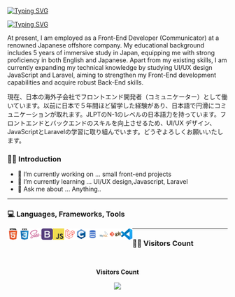 [![Typing SVG](https://readme-typing-svg.demolab.com?font=Noto+Sans+JP&weight=900&size=32&duration=2000&pause=1000&color=58A6FF&center=true&multiline=true&repeat=false&width=1140&height=100&lines=Hello%2C+I'm+Than+Htike+%F0%9F%91%8B;%E5%88%9D%E3%82%81%E3%81%BE%E3%81%97%E3%81%A6%E3%80%81%E3%83%86%E3%83%B3%E3%82%BF%E3%82%A4%E3%81%A8%E7%94%B3%E3%81%97%E3%81%BE%E3%81%99%E3%80%82%F0%9F%91%A8%E2%80%8D%F0%9F%92%BB)](https://git.io/typing-svg)

[![Typing SVG](https://readme-typing-svg.demolab.com?font=Noto+Sans+JP&weight=500&size=24&duration=4000&pause=1000&color=58A6FF&center=true&width=1140&height=40&lines=I+am+a+Communicator+(Front-end+Developer);%E3%82%B3%E3%83%9F%E3%83%A5%E3%83%8B%E3%82%B1%E3%83%BC%E3%82%BF%E3%83%BC%EF%BC%88%E3%83%95%E3%83%AD%E3%83%B3%E3%83%88%E3%82%A8%E3%83%B3%E3%83%89%E9%96%8B%E7%99%BA%E8%80%85%EF%BC%89%E3%81%A7%E3%81%99;I+am+currently+learning+Javascript+and+Laravel;%E7%8F%BE%E5%9C%A8JavaScript%E3%81%A8%E3%83%A9%E3%83%A9%E3%83%99%E3%83%AB%E3%82%92%E5%8B%89%E5%BC%B7%E4%B8%AD;I+can+communicate+with+both+English+and+Japanese;%E6%97%A5%E6%9C%AC%E8%AA%9E%E3%81%A8%E8%8B%B1%E8%AA%9E%E3%81%AE%E4%B8%A1%E6%96%B9%E3%81%AB%E3%81%8A%E3%81%84%E3%81%A6%E3%82%B3%E3%83%9F%E3%83%A5%E3%83%8B%E3%82%B1%E3%83%BC%E3%82%B7%E3%83%A7%E3%83%B3%E3%81%8C%E5%8F%96%E3%82%8C%E3%81%BE%E3%81%99)](https://git.io/typing-svg)

At present, I am employed as a Front-End Developer (Communicator) at a renowned Japanese offshore company. My educational background includes 5 years of immersive study in Japan, equipping me with strong proficiency in both English and Japanese. Apart from my existing skills, I am currently expanding my technical knowledge by studying UI/UX design JavaScript and Laravel, aiming to strengthen my Front-End development capabilities and acquire robust Back-End skills.

現在、日本の海外子会社でフロントエンド開発者（コミュニケーター）として働いています。以前に日本で５年間ほど留学した経験があり、日本語で円滑にコミュニケーションが取れます。JLPTのN-1のレベルの日本語力を持っています。フロントエンドとバックエンドのスキルを向上させるため、UI/UX デザイン、JavaScriptとLaravelの学習に取り組んでいます。どうぞよろしくお願いいたします。

### 🙋‍♂ Introduction

- 🔭 I’m currently working on ... small front-end projects
- 🌱 I’m currently learning ... UI/UX design,Javascript, Laravel
- 💬 Ask me about ... Anything..
<!--- 💼 I'm open to freelancing projects.
 - 📫 How to reach me: ... 
- 🤔 I’m looking for help with ...
- 😄 Pronouns: ...
- ⚡ Fun fact: ... -->

---

### 💻 Languages, Frameworks, Tools

<img align="left" alt="HTML5" width="26px" src="https://raw.githubusercontent.com/github/explore/80688e429a7d4ef2fca1e82350fe8e3517d3494d/topics/html/html.png" />
<img align="left" alt="CSS3" width="26px" src="https://raw.githubusercontent.com/github/explore/80688e429a7d4ef2fca1e82350fe8e3517d3494d/topics/css/css.png" />
<img align="left" alt="Sass" width="26px" src="https://raw.githubusercontent.com/github/explore/80688e429a7d4ef2fca1e82350fe8e3517d3494d/topics/sass/sass.png" />
<img align="left" alt="BootStrap" width="26px" src="https://raw.githubusercontent.com/github/explore/80688e429a7d4ef2fca1e82350fe8e3517d3494d/topics/bootstrap/bootstrap.png" />
<img align="left" alt="JavaScript" width="26px" src="https://raw.githubusercontent.com/github/explore/80688e429a7d4ef2fca1e82350fe8e3517d3494d/topics/javascript/javascript.png" />
<img align="left" alt="Laravel" width="26px" src="https://raw.githubusercontent.com/github/explore/80688e429a7d4ef2fca1e82350fe8e3517d3494d/topics/laravel/laravel.png" />
<img align="left" alt="C" width="26px" src="https://raw.githubusercontent.com/github/explore/80688e429a7d4ef2fca1e82350fe8e3517d3494d/topics/c/c.png" />
<img align="left" alt="SQL" width="26px" src="https://raw.githubusercontent.com/github/explore/80688e429a7d4ef2fca1e82350fe8e3517d3494d/topics/sql/sql.png" />
<img align="left" alt="MySQL" width="26px" src="https://raw.githubusercontent.com/github/explore/80688e429a7d4ef2fca1e82350fe8e3517d3494d/topics/mysql/mysql.png" />
<img align="left" alt="Git" width="26px" src="https://raw.githubusercontent.com/github/explore/80688e429a7d4ef2fca1e82350fe8e3517d3494d/topics/git/git.png" />
<img align="left" alt="Vs Code" width="26px" src="https://raw.githubusercontent.com/github/explore/80688e429a7d4ef2fca1e82350fe8e3517d3494d/topics/visual-studio-code/visual-studio-code.png" />

---

### 💁‍♂️ Visitors Count

<div align="center">
<br><p align="centre"><b>Visitors Count</b></p>  
<p align="center"><img align="center" src="https://profile-counter.glitch.me/{CGM-ThanHtike}/count.svg" /></p> 
<br></div>
